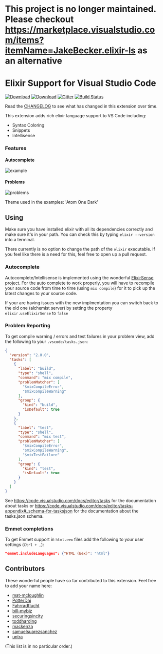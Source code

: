 # This project is no longer maintained. Please checkout https://marketplace.visualstudio.com/items?itemName=JakeBecker.elixir-ls as an alternative

# Elixir Support for Visual Studio Code

[![Download](https://vsmarketplacebadge.apphb.com/version-short/mjmcloug.vscode-elixir.svg)](https://marketplace.visualstudio.com/items?itemName=mjmcloug.vscode-elixir)
[![Download](https://vsmarketplacebadge.apphb.com/installs-short/mjmcloug.vscode-elixir.svg)](https://marketplace.visualstudio.com/items?itemName=mjmcloug.vscode-elixir)
[![Gitter](https://img.shields.io/gitter/room/vscode-elixir/Lobby.svg)](https://gitter.im/vscode-elixir/Lobby)
[![Build Status](https://semaphoreci.com/api/v1/fr1zle/vscode-elixir/branches/master/shields_badge.svg)](https://semaphoreci.com/fr1zle/vscode-elixir)

Read the [CHANGELOG](https://github.com/fr1zle/vscode-elixir/blob/master/CHANGELOG.md) to see what has changed in this extension over time.

This extension adds rich elixir language support to VS Code including:

* Syntax Coloring
* Snippets
* Intellisense

### Features

#### Autocomplete
![example](https://raw.githubusercontent.com/fr1zle/vscode-elixir/master/images/example.gif)
#### Problems
![problems](https://raw.githubusercontent.com/fr1zle/vscode-elixir/master/images/problems.gif)

Theme used in the examples: 'Atom One Dark'

## Using

Make sure you have installed elixir with all its dependencies correctly and make sure it's in your path. You can check this by typing `elixir --version` into a terminal.

There currently is no option to change the path of the `elixir` executable. If you feel like there is a need for this, feel free to open up a pull request.

### Autocomplete

Autocomplete/Intellisense is implemented using the wonderful [ElixirSense](https://github.com/msaraiva/elixir_sense) project. For the auto complete to work properly, you will have to recompile your source code from time to time (using `mix compile`) for it to pick up the latest changes to your source code.

If your are having issues with the new implmentation you can switch back to the old one (alchemist server) by setting the property `elixir.useElixirSense` to `false`

### Problem Reporting

To get compile warning / errors and test failures in your problem view, add the following to your `.vscode/tasks.json`:

```json
{
  "version": "2.0.0",
  "tasks": [
    {
      "label": "build",
      "type": "shell",
      "command": "mix compile",
      "problemMatcher": [
        "$mixCompileError",
        "$mixCompileWarning"
      ],
      "group": {
        "kind": "build",
        "isDefault": true
      }
    },
    {
      "label": "test",
      "type": "shell",
      "command": "mix test",
      "problemMatcher": [
        "$mixCompileError",
        "$mixCompileWarning",
        "$mixTestFailure"
      ],
      "group": {
        "kind": "test",
        "isDefault": true
      }
    }
  ]
}
```

See https://code.visualstudio.com/docs/editor/tasks for the documentation about tasks or https://code.visualstudio.com/docs/editor/tasks-appendix#_schema-for-tasksjson for the documentation about the tasks.json schema.

### Emmet completions

To get Emmet support in `html.eex` files add the following to your user settings (`Ctrl + ,`):

```json
"emmet.includeLanguages": {"HTML (Eex)": "html"}
```

## Contributors

These wonderful people have so far contributed to this extension. Feel free to add your name here:

* [mat-mcloughlin](https://github.com/mat-mcloughlin)
* [PotterDai](https://github.com/PotterDai)
* [Fahrradflucht](https://github.com/Fahrradflucht)
* [bill-mybiz](https://github.com/bill-mybiz)
* [securingsincity](https://github.com/securingsincity)
* [toddharding](https://github.com/toddharding)
* [mackenza](https://github.com/mackenza)
* [samuelsuarezsanchez](https://github.com/samuelsuarezsanchez)
* [untra](https://github.com/untra)

(This list is in no particular order.)
